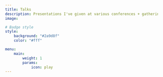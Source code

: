 ```yaml
---
title: Talks
description: Presentations I've given at various conferences + gatherings
image:

# Badge style
style:
    background: "#2a9d8f"
    color: "#fff"

menu:
    main: 
        weight: 1
        params:
            icon: play
---
```

